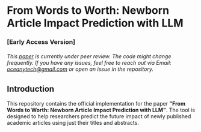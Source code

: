 # From Words to Worth: Newborn Article Impact Prediction with LLM

<!-- <p align="center">
  <img src="demo/icon.png" alt="icon" width="25%">
</p>

<h1 align="center">
  LLM Impact Predictor
</h1> -->

### [Early Access Version]
###### This [paper](https://arxiv.org/abs/2408.03934?context=cs.CL) is currently under peer review. The code might change frequently. If you have any issues, feel free to reach out via Email: oceanytech@gmail.com or open an issue in the repository.

## Introduction

This repository contains the official implementation for the paper **"From Words to Worth: Newborn Article Impact Prediction with LLM"**. The tool is designed to help researchers predict the future impact of newly published academic articles using just their titles and abstracts.

